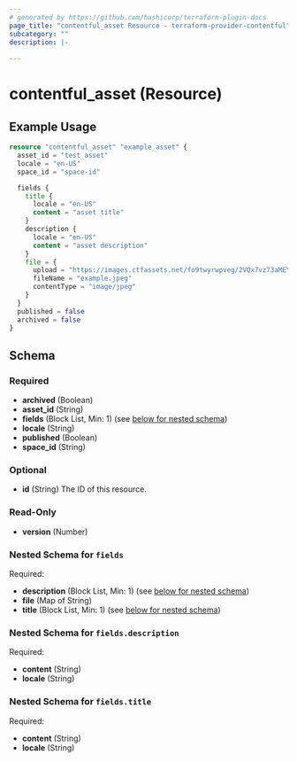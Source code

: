 ```yaml
---
# generated by https://github.com/hashicorp/terraform-plugin-docs
page_title: "contentful_asset Resource - terraform-provider-contentful"
subcategory: ""
description: |-
  
---
```


# contentful_asset (Resource)



## Example Usage

```terraform
resource "contentful_asset" "example_asset" {
  asset_id = "test_asset"
  locale = "en-US"
  space_id = "space-id"

  fields {
    title {
      locale = "en-US"
      content = "asset title"
    }
    description {
      locale = "en-US"
      content = "asset description"
    }
    file = {
      upload = "https://images.ctfassets.net/fo9twyrwpveg/2VQx7vz73aMEYi20MMgCk0/66e502115b1f1f973a944b4bd2cc536f/IC-1H_Modern_Stack_Website.svg"
      fileName = "example.jpeg"
      contentType = "image/jpeg"
    }
  }
  published = false
  archived = false
}
```

<!-- schema generated by tfplugindocs -->
## Schema

### Required

- **archived** (Boolean)
- **asset_id** (String)
- **fields** (Block List, Min: 1) (see [below for nested schema](#nestedblock--fields))
- **locale** (String)
- **published** (Boolean)
- **space_id** (String)

### Optional

- **id** (String) The ID of this resource.

### Read-Only

- **version** (Number)

<a id="nestedblock--fields"></a>
### Nested Schema for `fields`

Required:

- **description** (Block List, Min: 1) (see [below for nested schema](#nestedblock--fields--description))
- **file** (Map of String)
- **title** (Block List, Min: 1) (see [below for nested schema](#nestedblock--fields--title))

<a id="nestedblock--fields--description"></a>
### Nested Schema for `fields.description`

Required:

- **content** (String)
- **locale** (String)


<a id="nestedblock--fields--title"></a>
### Nested Schema for `fields.title`

Required:

- **content** (String)
- **locale** (String)


